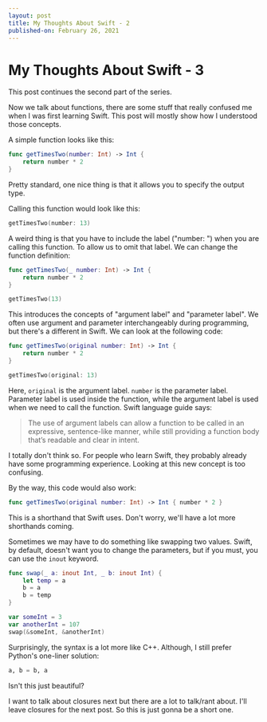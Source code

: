 ```yaml
---
layout: post
title: My Thoughts About Swift - 2
published-on: February 26, 2021
---
```


# My Thoughts About Swift - 3

This post continues the second part of the series. 

Now we talk about functions, there are some stuff that really confused me when I was first learning Swift. This post will mostly show how I understood those concepts. 

A simple function looks like this:

```swift
func getTimesTwo(number: Int) -> Int {
    return number * 2
}
```

Pretty standard, one nice thing is that it allows you to specify the output type. 

Calling this function would look like this:

```swift
getTimesTwo(number: 13)
```

A weird thing is that you have to include the label ("number: ") when you are calling this function. To allow us to omit that label. We can change the function definition:

```swift
func getTimesTwo(_ number: Int) -> Int {
    return number * 2
}

getTimesTwo(13)
```

This introduces the concepts of "argument label" and "parameter label". We often use argument and parameter interchangeably during programming, but there's a different in Swift. We can look at the following code:

```swift
func getTimesTwo(original number: Int) -> Int {
    return number * 2
}

getTimesTwo(original: 13)
```

Here, `original` is the argument label. `number` is the parameter label. Parameter label is used inside the function, while the argument label is used when we need to call the function. Swift language guide says:

> The use of argument labels can allow a function to be called in an expressive, sentence-like manner, while still providing a function body that’s readable and clear in intent.

I totally don't think so. For people who learn Swift, they probably already have some programming experience. Looking at this new concept is too confusing. 

By the way, this code would also work:

```swift
func getTimesTwo(original number: Int) -> Int { number * 2 }
```

This is a shorthand that Swift uses. Don't worry, we'll have a lot more shorthands coming. 

Sometimes we may have to do something like swapping two values. Swift, by default, doesn't want you to change the parameters, but if you must, you can use the `inout` keyword.

```swift
func swap(_ a: inout Int, _ b: inout Int) {
    let temp = a
    b = a
    b = temp
}

var someInt = 3
var anotherInt = 107
swap(&someInt, &anotherInt)
```

Surprisingly, the syntax is a lot more like C++. Although, I still prefer Python's one-liner solution:

```python
a, b = b, a
```

Isn't this just beautiful? 

I want to talk about closures next but there are a lot to talk/rant about. I'll leave closures for the next post. So this is just gonna be a short one. 